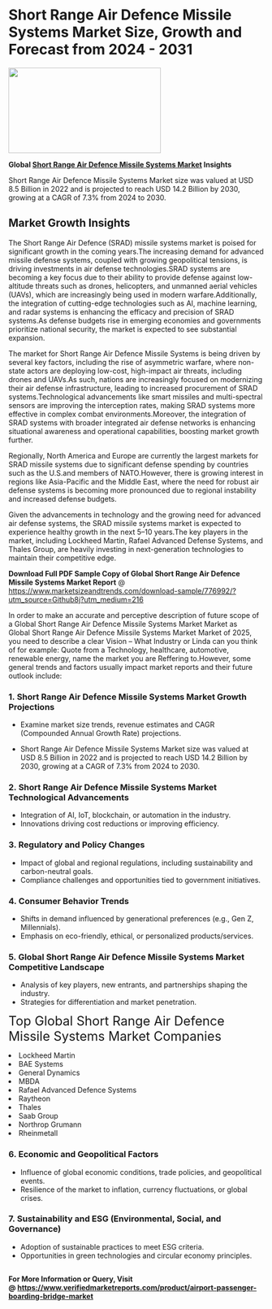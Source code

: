 <H1>Short Range Air Defence Missile Systems Market Size, Growth and Forecast from 2024 - 2031</H1><img class="aligncenter size-medium wp-image-584254" src="https://thirdeyenews.in/wp-content/uploads/2024/09/Global-Market-Research-300x168.jpeg" alt="" width="300" height="168" /><p><strong>Global&nbsp;<a href="https://www.marketsizeandtrends.com/download-sample/776992/?utm_source=Github8j?utm_medium=216">Short Range Air Defence Missile Systems Market</a> Insights</strong></p><p>Short Range Air Defence Missile Systems Market size was valued at USD 8.5 Billion in 2022 and is projected to reach USD 14.2 Billion by 2030, growing at a CAGR of 7.3% from 2024 to 2030.</p><p><h2>Market Growth Insights</h2> <p>The Short Range Air Defence (SRAD) missile systems market is poised for significant growth in the coming years.The increasing demand for advanced missile defense systems, coupled with growing geopolitical tensions, is driving investments in air defense technologies.SRAD systems are becoming a key focus due to their ability to provide defense against low-altitude threats such as drones, helicopters, and unmanned aerial vehicles (UAVs), which are increasingly being used in modern warfare.Additionally, the integration of cutting-edge technologies such as AI, machine learning, and radar systems is enhancing the efficacy and precision of SRAD systems.As defense budgets rise in emerging economies and governments prioritize national security, the market is expected to see substantial expansion.</p> <p>The market for Short Range Air Defence Missile Systems is being driven by several key factors, including the rise of asymmetric warfare, where non-state actors are deploying low-cost, high-impact air threats, including drones and UAVs.As such, nations are increasingly focused on modernizing their air defense infrastructure, leading to increased procurement of SRAD systems.Technological advancements like smart missiles and multi-spectral sensors are improving the interception rates, making SRAD systems more effective in complex combat environments.Moreover, the integration of SRAD systems with broader integrated air defense networks is enhancing situational awareness and operational capabilities, boosting market growth further.</p> <p>Regionally, North America and Europe are currently the largest markets for SRAD missile systems due to significant defense spending by countries such as the U.S.and members of NATO.However, there is growing interest in regions like Asia-Pacific and the Middle East, where the need for robust air defense systems is becoming more pronounced due to regional instability and increased defense budgets.</p> <p>Given the advancements in technology and the growing need for advanced air defense systems, the SRAD missile systems market is expected to experience healthy growth in the next 5–10 years.The key players in the market, including Lockheed Martin, Rafael Advanced Defense Systems, and Thales Group, are heavily investing in next-generation technologies to maintain their competitive edge.</p> <p><span class=""><strong>Download Full PDF Sample Copy of Global Short Range Air Defence Missile Systems Market Report</strong> @ <a href="https://www.marketsizeandtrends.com/download-sample/776992/?utm_source=Github8j?utm_medium=216" target="_blank">https://www.marketsizeandtrends.com/download-sample/776992/?utm_source=Github8j?utm_medium=216</a></span></p><p>In order to make an accurate and perceptive description of future scope of a Global&nbsp;Short Range Air Defence Missile Systems Market Market as Global&nbsp;Short Range Air Defence Missile Systems Market Market of 2025, you need to describe a clear Vision &ndash; What Industry or Linda can you think of for example: Quote from a Technology, healthcare, automotive, renewable energy, name the market you are Reffering to.However, some general trends and factors usually impact market reports and their future outlook include:</p><h3>1.&nbsp;<strong>Short Range Air Defence Missile Systems Market Growth Projections</strong></h3><ul><li>Examine market size trends, revenue estimates and CAGR (Compounded Annual Growth Rate) projections.</li><li><p>Short Range Air Defence Missile Systems Market size was valued at USD 8.5 Billion in 2022 and is projected to reach USD 14.2 Billion by 2030, growing at a CAGR of 7.3% from 2024 to 2030.</p></li></ul><h3>2.&nbsp;<strong>Short Range Air Defence Missile Systems Market Technological Advancements</strong></h3><ul><li>Integration of AI, IoT, blockchain, or automation in the industry.</li><li>Innovations driving cost reductions or improving efficiency.</li></ul><h3>3.&nbsp;<strong>Regulatory and Policy Changes</strong></h3><ul><li>Impact of global and regional regulations, including sustainability and carbon-neutral goals.</li><li>Compliance challenges and opportunities tied to government initiatives.</li></ul><h3>4.&nbsp;<strong>Consumer Behavior Trends</strong></h3><ul><li>Shifts in demand influenced by generational preferences (e.g., Gen Z, Millennials).</li><li>Emphasis on eco-friendly, ethical, or personalized products/services.</li></ul><h3>5.&nbsp;<strong>Global Short Range Air Defence Missile Systems Market Competitive Landscape</strong></h3><ul><li>Analysis of key players, new entrants, and partnerships shaping the industry.</li><li>Strategies for differentiation and market penetration.</li></ul><p data-pm-slice="1 1 []"><span style="color: inherit; font-family: inherit; font-size: 25px;">Top Global Short Range Air Defence Missile Systems Market Companies</span></p><div class="" data-test-id=""><p><li>Lockheed Martin</li><li> BAE Systems</li><li> General Dynamics</li><li> MBDA</li><li> Rafael Advanced Defence Systems</li><li> Raytheon</li><li> Thales</li><li> Saab Group</li><li> Northrop Grumann</li><li> Rheinmetall</li></p></div><h3>6.&nbsp;<strong>Economic and Geopolitical Factors</strong></h3><ul><li>Influence of global economic conditions, trade policies, and geopolitical events.</li><li>Resilience of the market to inflation, currency fluctuations, or global crises.</li></ul><h3>7.&nbsp;<strong>Sustainability and ESG (Environmental, Social, and Governance)</strong></h3><ul><li>Adoption of sustainable practices to meet ESG criteria.</li><li>Opportunities in green technologies and circular economy principles.</li></ul><h2><strong style="font-size: 14px;">For More Information or Query, Visit @&nbsp;</strong><a style="background-color: #ffffff; font-size: 14px;" href="https://www.marketsizeandtrends.com/report/short-range-air-defence-missile-systems-market/" target="_blank">https://www.verifiedmarketreports.com/product/airport-passenger-boarding-bridge-market</a></h2>